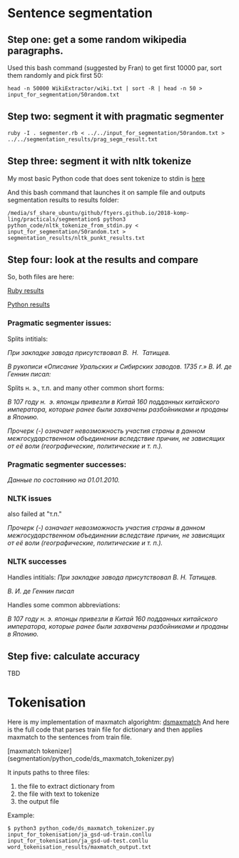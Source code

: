 # Sentence segmentation

## Step one: get a some random wikipedia paragraphs. 

Used this bash command (suggested by Fran) to get first 10000 par, sort them randomly and pick first 50:

`head -n 50000 WikiExtractor/wiki.txt | sort -R | head -n 50 >  input_for_segmentation/50random.txt`

## Step two: segment it with pragmatic segmenter

`ruby -I . segmenter.rb < ../../input_for_segmentation/50random.txt > ../../segmentation_results/prag_segm_result.txt`


## Step three: segment it with nltk tokenize

My most basic Python code that does sent tokenize to stdin is [here](segmentation/python_code/nltk_tokenize_from_stdin.py)

And this bash command that launches it on sample file and outputs segmentation results to results folder:

`/media/sf_share_ubuntu/github/ftyers.github.io/2018-komp-ling/practicals/segmentation$ python3 python_code/nltk_tokenize_from_stdin.py < input_for_segmentation/50random.txt > segmentation_results/nltk_punkt_results.txt`

## Step four: look at the results and compare

So, both files are here: 

[Ruby results](segmentation/segmentation_results/prag_segm_result.txt)

[Python results](segmentation/segmentation_results/nltk_punkt_results.txt)

### Pragmatic segmenter issues:
Splits intitials:

*При закладке завода присутствовал В.
 Н.
 Татищев.*

*В рукописи «Описание Уральских и Сибирских заводов. 1735 г.» В.
И.
де Геннин писал:*

Splits  н. э., т.п. and many other common short forms:

*В 107 году н.
 э.
японцы привезли в Китай 160 подданных китайского императора, которые ранее были захвачены разбойниками и проданы в Японию.*

*Прочерк (-) означает невозможность участия страны в данном межгосударственном объединении вследствие причин, не зависящих от её воли (географические, политические и т.
п.).*

### Pragmatic segmenter successes:
*Данные по состоянию на 01.01.2010.*


### NLTK issues

also failed at "т.п."

*Прочерк (-) означает невозможность участия страны в данном межгосударственном объединении вследствие причин, не зависящих от её воли (географические, политические и т.
п.).*

### NLTK successes

Handles intitials:
*При закладке завода присутствовал В. Н. Татищев.*

*В. И. де Геннин писал*

Handles some common abbreviations:

*В 107 году н. э. японцы привезли в Китай 160 подданных китайского императора, которые ранее были захвачены разбойниками и проданы в Японию.*


## Step five: calculate accuracy

TBD

# Tokenisation

Here is my implementation of maxmatch algorightm:
[dsmaxmatch](segmentation/python_code/ds_maxmatch.py)
And here is the full code that parses train file for dictionary and then applies maxmatch to the sentences from train file. 

[maxmatch tokenizer] (segmentation/python_code/ds_maxmatch_tokenizer.py)


It inputs paths to three files:

1. the file to extract dictionary from
2. the file with text to tokenize
3. the output file

Example:

`$ python3 python_code/ds_maxmatch_tokenizer.py input_for_tokenisation/ja_gsd-ud-train.conllu input_for_tokenisation/ja_gsd-ud-test.conllu word_tokenisation_results/maxmatch_output.txt`

